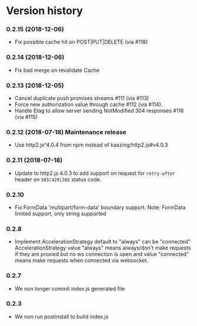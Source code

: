 Version history
===============

### 0.2.15 (2018-12-06)
* Fix possible cache hit on POST|PUT|DELETE (via #118)

### 0.2.14 (2018-12-06)
* Fix bad merge on revalidate Cache

### 0.2.13 (2018-12-05)

* Cancel duplicate push promises streams #111 (via #113)
* Force new authorization value through cache #112 (via #114).
* Handle Etag to allow server sending NotModified 304 responses #116 (via #115)

### 0.2.12 (2018-07-18) Maintenance release
* Use http2.js^4.0.4 from npm instead of kaazing/http2.js#v4.0.3

### 0.2.11 (2018-07-18) 

* Update to http2.js 4.0.3 to add support on request for `retry-after` header on `503|429|302` status code.

### 0.2.10

* Fix FormData 'multipart/form-data' boundary support.
  Note: FormData limited support, only string supported

### 0.2.8

* Implement AccelerationStrategy default to "always" can be "connected"
AccelerationStrategy value "always" means always/don't make requests if they are proxied but no ws connection is open and value "connected" means make requests when connected via websocket.

### 0.2.7

* We non longer commit index.js generated file

### 0.2.3

* We non run postinstall to build index.js

